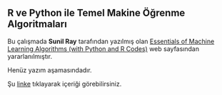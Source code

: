 ## R ve Python ile Temel Makine Öğrenme Algoritmaları

Bu çalışmada **Sunil Ray** tarafından yazılmış olan [Essentials of Machine Learning Algorithms (with Python and R Codes)](https://www.analyticsvidhya.com/blog/2015/08/common-machine-learning-algorithms/) web sayfasından yararlanılmıştır. 

Henüz yazım aşamasındadır.

Şu [linke](http://htmlpreview.github.io/?https://github.com/uzay00/VeriBilimi/blob/master/Makine/Makine.nb.html)
tıklayarak içeriği görebilirsiniz.

